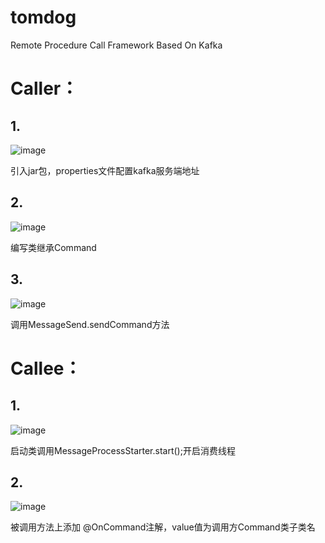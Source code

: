 # tomdog
Remote Procedure Call Framework Based On Kafka


# Caller：


## 1.

![image](https://user-images.githubusercontent.com/52146632/124593488-4a1d7200-de91-11eb-9e2e-583a23a3de2e.png)

引入jar包，properties文件配置kafka服务端地址

## 2.

![image](https://user-images.githubusercontent.com/52146632/124593698-84870f00-de91-11eb-973f-8afdf3db61d8.png)

编写类继承Command

## 3.

![image](https://user-images.githubusercontent.com/52146632/124593773-a1234700-de91-11eb-87f5-64283031aa74.png)

调用MessageSend.sendCommand方法



# Callee：


## 1.

![image](https://user-images.githubusercontent.com/52146632/124594048-eba4c380-de91-11eb-88d8-11d708e1c941.png)

启动类调用MessageProcessStarter.start();开启消费线程

## 2.

![image](https://user-images.githubusercontent.com/52146632/124594174-14c55400-de92-11eb-9f88-2fee80a55388.png)

被调用方法上添加 @OnCommand注解，value值为调用方Command类子类名
